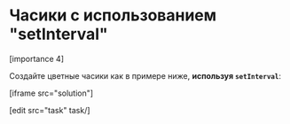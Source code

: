 # Часики с использованием "setInterval"

[importance 4]

Создайте цветные часики как в примере ниже, **используя `setInterval`**:

[iframe src="solution"]

[edit src="task" task/]